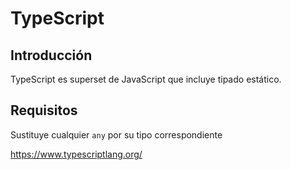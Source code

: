 # TypeScript

## Introducción

TypeScript es superset de JavaScript que incluye tipado estático.

## Requisitos

Sustituye cualquier `any` por su tipo correspondiente

https://www.typescriptlang.org/
